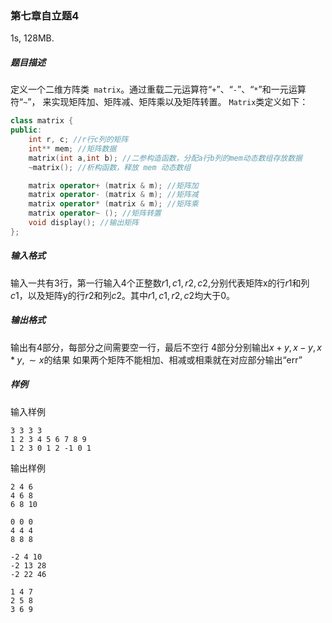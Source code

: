 ### 第七章自立题4

1s, 128MB.

##### 题目描述

定义一个二维方阵类` matrix`。通过重载二元运算符“`+`”、“`-`”、“`*`”和一元运算符“`~`”， 来实现矩阵加、矩阵减、矩阵乘以及矩阵转置。 
`Matrix`类定义如下：

```c++
class matrix {
public:
    int r, c; //r行c列的矩阵
    int** mem; //矩阵数据
    matrix(int a,int b); //二参构造函数，分配a行b列的mem动态数组存放数据
    ~matrix(); //析构函数，释放 mem 动态数组

    matrix operator+ (matrix & m); //矩阵加
    matrix operator- (matrix & m); //矩阵减
    matrix operator* (matrix & m); //矩阵乘
    matrix operator~ (); //矩阵转置
    void display(); //输出矩阵
};
```

##### 输入格式

输入一共有3行，第一行输入4个正整数$r1,c1,r2,c2$,分别代表矩阵x的行$r1$和列$c1$，以及矩阵y的行$r2$和列$c2$。其中$r1,c1,r2,c2$均大于0。

##### 输出格式

输出有4部分，每部分之间需要空一行，最后不空行
4部分分别输出$x+y,x-y,x*y,\sim x$的结果
如果两个矩阵不能相加、相减或相乘就在对应部分输出“err”

##### 样例

输入样例

```
3 3 3 3
1 2 3 4 5 6 7 8 9
1 2 3 0 1 2 -1 0 1
```

输出样例

```
2 4 6
4 6 8
6 8 10

0 0 0
4 4 4
8 8 8

-2 4 10
-2 13 28
-2 22 46

1 4 7
2 5 8
3 6 9
```

